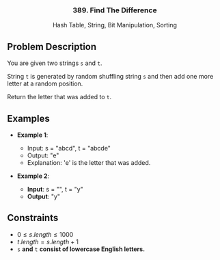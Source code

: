 <p align="center">

  <h3 align="center">389. Find The Difference</h3>

  <p align="center">
    Hash Table, String, Bit Manipulation, Sorting
    <br>
  </p>
</p>

## Problem Description

You are given two strings `s` and `t`.

String `t` is generated by random shuffling string `s` and then add one more letter at a random position.

Return the letter that was added to `t`.

## Examples

- **Example 1**:

  - Input: s = "abcd", t = "abcde"
  - Output: "e"
  - Explanation: 'e' is the letter that was added.

- **Example 2**:
  - **Input**: s = "", t = "y"
  - **Output**: "y"

## Constraints

- $0 \leq s.length \leq 1000$
- $t.length=s.length + 1$
- `s` **and** `t` **consist of lowercase English letters.**
